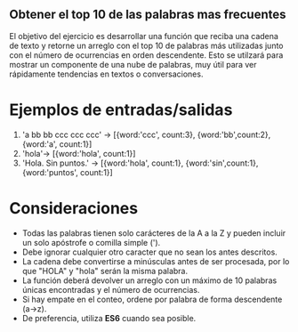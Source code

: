 ## Obtener el top 10 de las palabras mas frecuentes

El objetivo del ejercicio es desarrollar una función que reciba una cadena de texto y retorne un arreglo con 
el top 10 de palabras más utilizadas junto con el número de ocurrencias en orden descendente. Esto se utilzará
para mostrar un componente de una nube de palabras, muy útil para ver rápidamente tendencias en textos o conversaciones.

# Ejemplos de entradas/salidas

1. 'a bb bb ccc ccc ccc' -> [{word:'ccc', count:3}, {word:'bb',count:2}, {word:'a', count:1}]
2. 'hola'-> [{word:'hola', count:1}]
3. 'Hola. Sin puntos.' ->  [{word:'hola', count:1}, {word:'sin',count:1}, {word:'puntos', count:1}]

# Consideraciones

- Todas las palabras tienen solo carácteres de la A a la Z y pueden incluir un solo apóstrofe o comilla simple (').
- Debe ignorar cualquier otro caracter que no sean los antes descritos.
- La cadena debe convertirse a minúsculas antes de ser procesada, por lo que "HOLA" y "hola" serán la misma palabra. 
- La función deberá devolver un arreglo con un máximo de 10 palabras únicas encontradas y el número de ocurrencias.
- Si hay empate en el conteo, ordene por palabra de forma descendente (a->z).
- De preferencia, utiliza **ES6** cuando sea posible.




